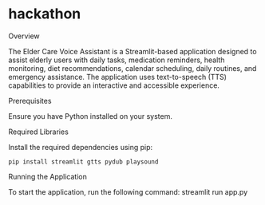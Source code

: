 # hackathon
Overview

The Elder Care Voice Assistant is a Streamlit-based application designed to assist elderly users with daily tasks, medication reminders, health monitoring, diet recommendations, calendar scheduling, daily routines, and emergency assistance. The application uses text-to-speech (TTS) capabilities to provide an interactive and accessible experience.



Prerequisites

Ensure you have Python installed on your system.

Required Libraries

Install the required dependencies using pip:

    pip install streamlit gtts pydub playsound

Running the Application

To start the application, run the following command:
    streamlit run app.py
